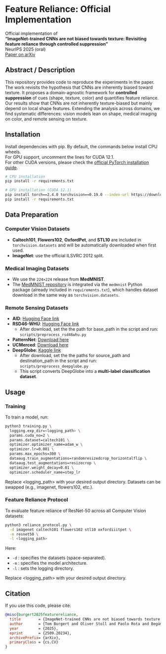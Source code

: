 # Feature Reliance: Official Implementation

Official implementation of  
**“ImageNet-trained CNNs are not biased towards texture: Revisiting feature reliance through controlled suppression”**  
NeurIPS 2025 (oral)  
[Paper on arXiv](https://arxiv.org/abs/2509.20234)

## Abstract / Description

This repository provides code to reproduce the experiments in the paper. The work revisits the hypothesis that CNNs are inherently biased toward texture. It proposes a domain-agnostic framework for **controlled suppression** of cues (shape, texture, color) and quantifies feature reliance. Our results show that CNNs are not inherently texture-biased but mainly depend on local shape features. Extending the analysis across domains, we find systematic differences: vision models lean on shape, medical imaging on color, and remote sensing on texture.

## Installation

Install dependencies with pip. By default, the commands below install CPU wheels.  
For GPU support, uncomment the lines for CUDA 12.1.  
For other CUDA versions, please check the [official PyTorch installation guide](https://pytorch.org/get-started/locally/).

```bash
# CPU installation
pip install -r requirements.txt

# GPU installation (CUDA 12.1)
pip install torch==2.4.0 torchvision==0.19.0 --index-url https://download.pytorch.org/whl/cu121
pip install -r requirements.txt
```

## Data Preparation

### Computer Vision Datasets
- **Caltech101**, **Flowers102**, **OxfordPet**, and **STL10** are included in `torchvision.datasets` and will be automatically downloaded when first used.  
- **ImageNet**: use the official ILSVRC 2012 split.

### Medical Imaging Datasets
- We use the `224×224` release from **MedMNIST**.  
- The [MedMNIST repository](https://github.com/MedMNIST/MedMNIST/tree/main) is integrated via the `medmnist` Python package (already included in `requirements.txt`), which handles dataset download in the same way as `torchvision.datasets`.

### Remote Sensing Datasets
- **AID**: [Hugging Face link](https://huggingface.co/datasets/blanchon/AID)  
- **RSD46-WHU**: [Hugging Face link](https://huggingface.co/datasets/jonathan-roberts1/RSD46-WHU/tree/main/data)  
  - After download, set the the path for base_path in the script and run: `scripts/preprocess_rsd46whu.py`
- **PatternNet**: [Download here](https://sites.google.com/view/zhouwx/dataset)  
- **UCMerced**: [Download here](http://weegee.vision.ucmerced.edu/datasets/landuse.html)  
- **DeepGlobe**: [Kaggle link](https://www.kaggle.com/datasets/balraj98/deepglobe-land-cover-classification-dataset)  
  - After download, set the the paths for source_path and destination_path in the script and run: `scripts/preprocess_deepglobe.py`
  - This script converts DeepGlobe into a **multi-label classification dataset**.

## Usage

### Training

To train a model, run:

```bash
python3 training.py \
  logging.exp_dir=<logging_path> \
  params.cuda_no=2 \
  params.dataset=caltech101 \
  optimizer.optimizer_name=adam_w \
  optimizer.lr=0.001 \
  params.max_epochs=300 \
  dataaug.train_augmentations=randomresizedcrop_horizontalflip \
  dataaug.test_augmentations=resizecrop \
  optimizer.weight_decay=0.01 \
  optimizer.scheduler_name=step_lr
```

Replace <logging_path> with your desired output directory.
Datasets can be swapped (e.g., imagenet, flowers102, etc.).

### Feature Reliance Protocol

To evaluate feature reliance of ResNet-50 across all Computer Vision datasets:

```bash
python3 reliance_protocol.py \
  -d imagenet caltech101 flowers102 stl10 oxfordiiitpet \
  -m resnet50 \
  -l <logging_path>
```

Here:
- `-d` : specifies the datasets (space-separated).  
- `-m` : specifies the model architecture.  
- `-l` : sets the logging directory.  

Replace <logging_path> with your desired output directory.

## Citation

If you use this code, please cite:

```bibtex
@misc{burgert2025featurereliance,
  title        = {ImageNet‐trained CNNs are not biased towards texture: Revisiting feature reliance through controlled suppression},
  author       = {Tom Burgert and Oliver Stoll and Paolo Rota and Begüm Demir},
  year         = {2025},
  eprint       = {2509.20234},
  archivePrefix= {arXiv},
  primaryClass = {cs.CV}
}
```

